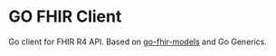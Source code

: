 # GO FHIR Client

Go client for FHIR R4 API. Based on [go-fhir-models](https://github.com/samply/golang-fhir-models) and Go Generics.
